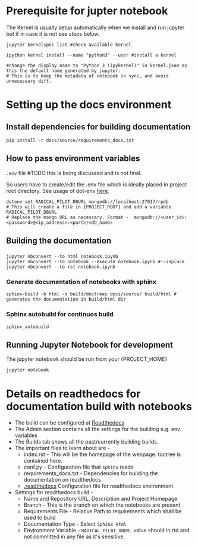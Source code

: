 # Prerequisite for jupter notebook

The Kernel is usually setup automatically when we install and run jupyter but if in case it is not see steps below.

```shell
jupyter kernelspec list #check available kernel

ipython kernel install --name "python3" --user #install a kernel

#change the display name to "Python 3 (ipykernel)" in kernel.json as this the default name generated by jupyter. 
# This is to keep the metadata of notebook in sync, and avoid unnecessary diff. 
```

# Setting up the docs environment

## Install dependencies for building documentation

```shell
pip install -r docs/source/requirements_docs.txt
```

## How to pass environment variables

`.env` file #TODO this is being discussed and is not final.

So users have to create/edit the .env file which is ideally placed in project root directory. See usage of
dot-env [here](https://github.com/theskumar/python-dotenv).

```shell
dotenv set RADICAL_PILOT_DBURL mongodb://localhost:27017/rpdb
# This will create a file in {PROJECT_ROOT} and add a variable RADICAL_PILOT_DBURL
# Replace the mongo URL as necessary. Format -  mongodb://<user_id>:<password>@<ip_address>:<port>/<db_name> 
```

## Building the documentation

###  

```shell
jupyter nbconvert --to html notebook.ipynb
jupyter nbconvert --to notebook --execute notebook.ipynb #--inplace
jupyter nbconvert --to rst notebook.ipynb
```

### Generate documentation of notebooks with sphinx

```shell
sphinx-build -b html -d build/doctrees docs/source/ build/html # generates the documentation in build/html dir
```

### Sphinx autobuild for continuos build

```shell
sphinx_autobuild
```

## Running Jupyter Notebook for development
The jupyter notebook should be run from your {PROJECT_HOME}
```shell
jupyter notebook
```

# Details on readthedocs for documentation build with notebooks
- The build can be configured at [Readthedocs](https://readthedocs.org/dashboard/)
- The Admin section contains all the settings for the building e.g. env variables
- The Builds tab shows all the past/currently building builds.
- The important files to learn about are - 
  - index.rst - This will be the homepage of the webpage. toctree is contained here. 
  - conf.py - Configuration file that `sphinx` reads  
  - requirements_docs.txt - Dependencies for building the documentation on readthedocs
  - [.readthedocs](https://docs.readthedocs.io/en/stable/config-file/v2.html) Configuration file for readthedocs environment
- Settings for readthedocs build - 
  - Name and Repository URL, Description and Project Homepage
  - Branch - This is the branch on which the notebooks are present
  - Requirements File - Relative Path to requirements which shall be used to build
  - Documentation Type - Select `Sphinx Html`
  - Environment Variable - `RADICAL_PILOT_DBURL` value should in rtd and not committed in any file as it's sensitive.